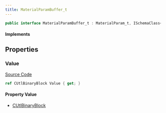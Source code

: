 ```yaml
---
title: MaterialParamBuffer_t
---
```


```csharp
public interface MaterialParamBuffer_t : MaterialParam_t, ISchemaClass<MaterialParam_t>, ISchemaClass<MaterialParamBuffer_t>, ISchemaField, ISchemaClass, INativeHandle
```

#### Implements

## Properties

### Value

[Source Code](https://github.com/swiftly-solution/swiftlys2/blob/main/managed/src/SwiftlyS2.Generated/Schemas/Interfaces/MaterialParamBuffer_t.cs#L17)

```csharp
ref CUtlBinaryBlock Value { get; }
```

#### Property Value

- [CUtlBinaryBlock](/docs/api/shared/natives/cutlbinaryblock)

